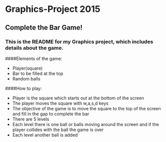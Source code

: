 # Graphics-Project 2015
## Complete the Bar Game!

### This is the README for my Graphics project, which includes details about the game.

####Elements of the game:

- Player(square)
- Bar to be filled at the top
- Random balls

####How to play:

- Player is the square which starts out at the bottom of the screen
- The player moves the square with w,a,s,d keys
- The objective of the game is to move the square to the top of the screen and fill in the gap to complete the bar
- There are 5 levels
- Each level there is one ball or balls moving around the screen and if the player collides with the ball the game is over
- Each level another ball is added
